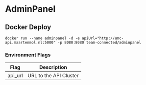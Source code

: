 # AdminPanel
## Docker Deploy
```docker run --name adminpanel -d -e apiUrl="http://umc-api.maartenmol.nl:5000" -p 8080:8080 team-connected/adminpanel```

### Environment Flags
| Flag | Description |
| ------------- | ------------- |
| api_url | URL to the API Cluster |
